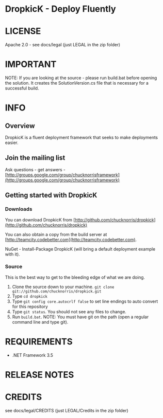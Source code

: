 DropkicK - Deploy Fluently
=======
  
# LICENSE
Apache 2.0 - see docs/legal (just LEGAL in the zip folder)  
  
# IMPORTANT
NOTE: If you are looking at the source - please run build.bat before opening the solution. It creates the SolutionVersion.cs file that is necessary for a successful build.
  
# INFO
## Overview
DropkicK is a fluent deployment framework that seeks to make deployments easier.
  
## Join the mailing list
 Ask questions - get answers - [http://groups.google.com/group/chucknorrisframework](http://groups.google.com/group/chucknorrisframework)  
  
## Getting started with DropkicK
### Downloads
 You can download DropkicK from [http://github.com/chucknorris/dropkick](http://github.com/chucknorris/dropkick)

 You can also obtain a copy from the build server at [http://teamcity.codebetter.com](http://teamcity.codebetter.com).  
  
 NuGet - Install-Package DropkicK (will bring a default deployment example with it).  

### Source
This is the best way to get to the bleeding edge of what we are doing.

1. Clone the source down to your machine. 
  `git clone git://github.com/chucknorris/dropkick.git`  
2. Type `cd dropkick`  
3. Type `git config core.autocrlf false` to set line endings to auto convert for this repository  
4. Type `git status`. You should not see any files to change.
5. Run `build.bat`. NOTE: You must have git on the path (open a regular command line and type git).  
  
# REQUIREMENTS
* .NET Framework 3.5 
  
# RELEASE NOTES
  
# CREDITS
see docs/legal/CREDITS (just LEGAL/Credits in the zip folder)